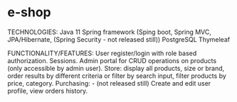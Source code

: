 # e-shop
TECHNOLOGIES:
Java 11
Spring framework (Sping boot, Spring MVC, JPA/Hibernate, (Spring Security - not released still))
PostgreSQL
Thymeleaf

FUNCTIONALITY/FEATURES:
User register/login with role based authorization. Sessions.
Admin portal for CRUD operations on products (only accessible by admin user).
Store: display all products, size or brand, order results by different criteria or filter by search input, filter products by price, category.
Purchasing: - (not released still)
Create and edit user profile, view orders history.
